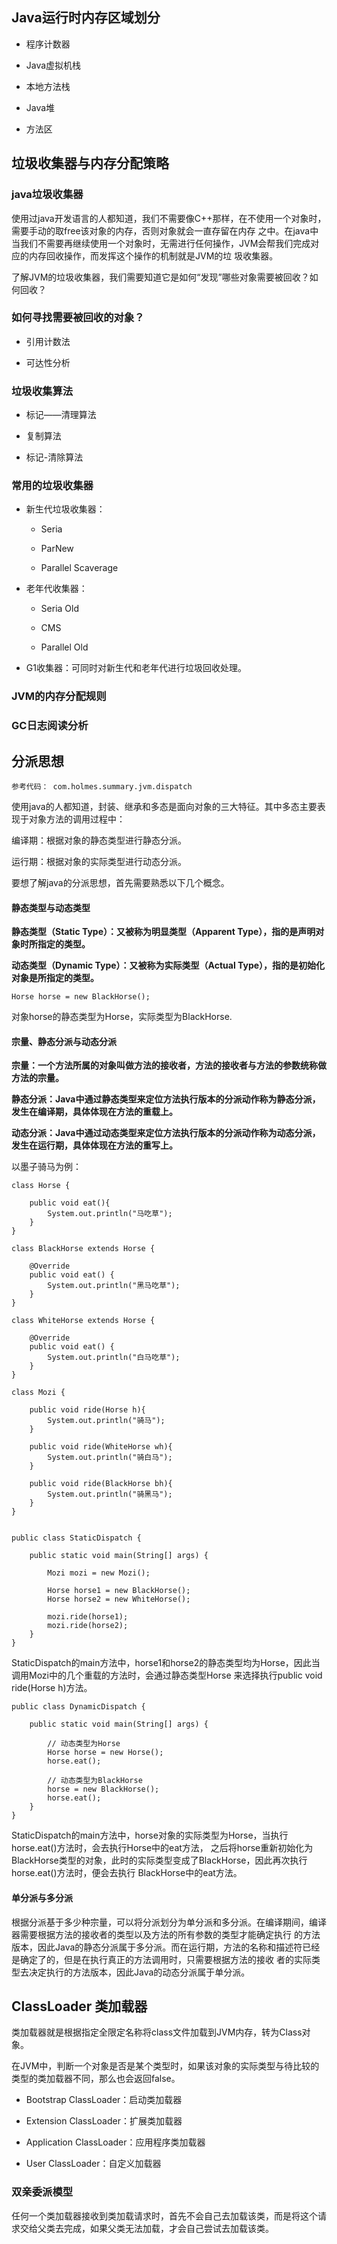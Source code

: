 ## Java运行时内存区域划分

- 程序计数器

- Java虚拟机栈

- 本地方法栈

- Java堆

- 方法区


## 垃圾收集器与内存分配策略

### java垃圾收集器

使用过java开发语言的人都知道，我们不需要像C++那样，在不使用一个对象时，需要手动的取free该对象的内存，否则对象就会一直存留在内存
之中。在java中当我们不需要再继续使用一个对象时，无需进行任何操作，JVM会帮我们完成对应的内存回收操作，而发挥这个操作的机制就是JVM的垃
圾收集器。

了解JVM的垃圾收集器，我们需要知道它是如何“发现”哪些对象需要被回收？如何回收？


### 如何寻找需要被回收的对象？
    
- 引用计数法
    
- 可达性分析
    
    
### 垃圾收集算法
    
- 标记——清理算法
    
- 复制算法
    
- 标记-清除算法
    

### 常用的垃圾收集器

    
- 新生代垃圾收集器：
    
    - Seria
    
    - ParNew
    
    - Parallel Scaverage
    

- 老年代收集器：

    - Seria Old
        
    - CMS
    
    - Parallel Old
    

- G1收集器：可同时对新生代和老年代进行垃圾回收处理。
    
    
### JVM的内存分配规则





### GC日志阅读分析
    










## 分派思想

    参考代码： com.holmes.summary.jvm.dispatch

使用java的人都知道，封装、继承和多态是面向对象的三大特征。其中多态主要表现于对象方法的调用过程中：

编译期：根据对象的静态类型进行静态分派。

运行期：根据对象的实际类型进行动态分派。

要想了解java的分派思想，首先需要熟悉以下几个概念。

#### 静态类型与动态类型

**静态类型（Static Type）：又被称为明显类型（Apparent Type），指的是声明对象时所指定的类型。**

**动态类型（Dynamic Type）：又被称为实际类型（Actual Type），指的是初始化对象是所指定的类型。**

    Horse horse = new BlackHorse();

对象horse的静态类型为Horse，实际类型为BlackHorse.


#### 宗量、静态分派与动态分派

**宗量：一个方法所属的对象叫做方法的接收者，方法的接收者与方法的参数统称做方法的宗量。**

**静态分派：Java中通过静态类型来定位方法执行版本的分派动作称为静态分派，发生在编译期，具体体现在方法的重载上。**

**动态分派：Java中通过动态类型来定位方法执行版本的分派动作称为动态分派，发生在运行期，具体体现在方法的重写上。**

以墨子骑马为例：

    class Horse {
    
        public void eat(){
            System.out.println("马吃草");
        }
    }
    
    class BlackHorse extends Horse {
    
        @Override
        public void eat() {
            System.out.println("黑马吃草");
        }
    }
    
    class WhiteHorse extends Horse {
    
        @Override
        public void eat() {
            System.out.println("白马吃草");
        }
    }

    class Mozi {
        
        public void ride(Horse h){
            System.out.println("骑马");
        }
        
        public void ride(WhiteHorse wh){
            System.out.println("骑白马");
        }
        
        public void ride(BlackHorse bh){
            System.out.println("骑黑马");
        }
    }
    
    
    public class StaticDispatch {
    
        public static void main(String[] args) {
    
            Mozi mozi = new Mozi();
    
            Horse horse1 = new BlackHorse();
            Horse horse2 = new WhiteHorse();
    
            mozi.ride(horse1);
            mozi.ride(horse2);
        }
    }

StaticDispatch的main方法中，horse1和horse2的静态类型均为Horse，因此当调用Mozi中的几个重载的方法时，会通过静态类型Horse
来选择执行public void ride(Horse h)方法。

    public class DynamicDispatch {
    
        public static void main(String[] args) {
    
            // 动态类型为Horse
            Horse horse = new Horse();
            horse.eat();
    
            // 动态类型为BlackHorse
            horse = new BlackHorse();
            horse.eat();
        }
    }
    
StaticDispatch的main方法中，horse对象的实际类型为Horse，当执行horse.eat()方法时，会去执行Horse中的eat方法，
之后将horse重新初始化为BlackHorse类型的对象，此时的实际类型变成了BlackHorse，因此再次执行horse.eat()方法时，便会去执行
BlackHorse中的eat方法。



#### 单分派与多分派

根据分派基于多少种宗量，可以将分派划分为单分派和多分派。在编译期间，编译器需要根据方法的接收者的类型以及方法的所有参数的类型才能确定执行
的方法版本，因此Java的静态分派属于多分派。而在运行期，方法的名称和描述符已经是确定了的，但是在执行真正的方法调用时，只需要根据方法的接收
者的实际类型去决定执行的方法版本，因此Java的动态分派属于单分派。



## ClassLoader 类加载器

类加载器就是根据指定全限定名称将class文件加载到JVM内存，转为Class对象。

在JVM中，判断一个对象是否是某个类型时，如果该对象的实际类型与待比较的类型的类加载器不同，那么也会返回false。

- Bootstrap ClassLoader：启动类加载器

- Extension ClassLoader：扩展类加载器

- Application ClassLoader：应用程序类加载器

- User ClassLoader：自定义加载器

### 双亲委派模型

任何一个类加载器接收到类加载请求时，首先不会自己去加载该类，而是将这个请求交给父类去完成，如果父类无法加载，才会自己尝试去加载该类。

















